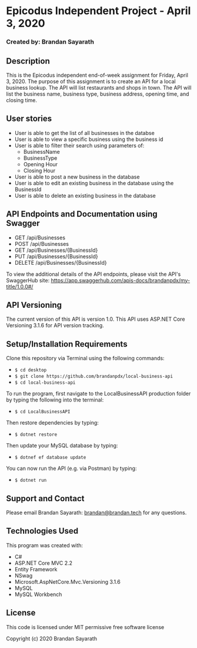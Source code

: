# Epicodus Independent Project - April 3, 2020

### Created by: Brandan Sayarath

## Description

This is the Epicodus independent end-of-week assignment for Friday, April 3, 2020.  The purpose of this assignment is to create an API for a local business lookup. The API will list restaurants and shops in town.  The API will list the business name, business type, business address, opening time, and closing time. 

## User stories
* User is able to get the list of all businesses in the databse
* User is able to view a specific business using the business id
* User is able to filter their search using parameters of:
  * BusinessName
  * BusinessType
  * Opening Hour
  * Closing Hour
* User is able to post a new business in the database
* User is able to edit an existing business in the database using the BusinessId 
* User is able to delete an existing business in the database

## API Endpoints and Documentation using Swagger
* GET /api/Businesses
* POST /api/Businesses
* GET /api/Businesses/{BusinessId}
* PUT /api/Businesses/{BusinessId}
* DELETE /api/Businesses/{BusinessId}

To view the additional details of the API endpoints, please visit the API's SwaggerHub site: https://app.swaggerhub.com/apis-docs/brandanpdx/my-title/1.0.0#/

## API Versioning

The current version of this API is version 1.0.  This API uses ASP.NET Core Versioning 3.1.6 for API version tracking. 

## Setup/Installation Requirements

Clone this repository via Terminal using the following commands:
* ```$ cd desktop```
* ```$ git clone https://github.com/brandanpdx/local-business-api```
* ```$ cd local-business-api```

To run the program, first navigate to the LocalBusinessAPI production folder by typing the following into the terminal: 

* ```$ cd LocalBusinessAPI```

Then restore dependencies by typing:
* ```$ dotnet restore```

Then update your MySQL database by typing: 
* ```$ dotnef ef database update```

You can now run the API (e.g. via Postman) by typing:
* ```$ dotnet run```

## Support and Contact

Please email Brandan Sayarath: brandan@brandan.tech for any questions.

## Technologies Used

This program was created with:

* C#
* ASP.NET Core MVC 2.2
* Entity Framework
* NSwag  
* Microsoft.AspNetCore.Mvc.Versioning 3.1.6
* MySQL
* MySQL Workbench 

## License

This code is licensed under MIT permissive free software license

Copyright (c) 2020 Brandan Sayarath


